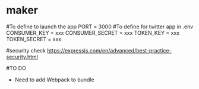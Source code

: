 # maker

#To define to launch the app
PORT = 3000
#To define for twitter app in .env
CONSUMER_KEY = xxx
CONSUMER_SECRET = xxx
TOKEN_KEY = xxx
TOKEN_SECRET = xxx

#security check
https://expressjs.com/en/advanced/best-practice-security.html

#TO DO
- Need to add Webpack to bundle
